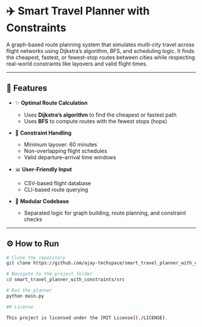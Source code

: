 # ✈️ Smart Travel Planner with Constraints

A graph-based route planning system that simulates multi-city travel across flight networks using Dijkstra’s algorithm, BFS, and scheduling logic. It finds the cheapest, fastest, or fewest-stop routes between cities while respecting real-world constraints like layovers and valid flight times.

---

## 🚀 Features

- ✨ **Optimal Route Calculation**
  - Uses **Dijkstra’s algorithm** to find the cheapest or fastest path
  - Uses **BFS** to compute routes with the fewest stops (hops)

- 🧠 **Constraint Handling**
  - Minimum layover: 60 minutes
  - Non-overlapping flight schedules
  - Valid departure–arrival time windows

- 📊 **User-Friendly Input**
  - CSV-based flight database
  - CLI-based route querying

- 🔧 **Modular Codebase**
  - Separated logic for graph building, route planning, and constraint checks

---

## ⚙️ How to Run

```bash
# Clone the repository
git clone https://github.com/ajay-techspace/smart_travel_planner_with_constraints.git

# Navigate to the project folder
cd smart_travel_planner_with_constraints/src

# Run the planner
python main.py

## License

This project is licensed under the [MIT License](./LICENSE).

